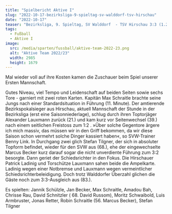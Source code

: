 ```yaml
---
title: "Spielbericht Aktive I"
slug: "2022-10-17-bezirksliga-9-spieltag-sv-walddorf-tsv-hirschau"
date: "2022-10-17"
teaser: "Bezirksliga, 9. Spieltag, SV Walddorf  - TSV Hirschau 3:3 (1.2)"
tags:
  - Fußball
  - Aktive I
image:
  src: /media/sparten/fussball/aktive-team-2022-23.png
  alt: "Aktive Team 2022/23"
  width: 2985
  height: 1679 
---
```

Mal wieder voll auf ihre Kosten kamen die Zuschauer beim Spiel unserer Ersten Mannschaft.

Gutes Niveau, viel Tempo und Leidenschaft auf beiden Seiten sowie sechs Tore - garniert mit zwei roten Karten. Kapitän Max Schraitle brachte seine Jungs nach einer Standardsituation in Führung (11. Minute). Der amtierende Bezirkspokalsieger aus Hirschau, aktuell Mannschaft der Stunde in der Bezirksliga (erst eine Saisonniederlage), schlug durch ihren Toptorjäger Alexander Lauxmann zurück (21.) und kam kurz vor Seitenwechsel (39.) nach einem seitlichen Freistoss zum 1:2 . »Über solche Gegentore ärgere ich mich massiv, das müssen wir in den Griff bekommen, da wir diese Saison schon vermehrt solche Dinger kassiert haben«, so SVW-Trainer Benny Link. In Durchgang zwei glich Stefan Tilgner, der sich in absoluter Topform befindet, wieder für den SVW aus (68.), ehe der eingewechselte Marcus Becker kurz darauf sogar die nicht unverdiente Führung zum 3:2 besorgte. Dann geriet der Schiedsrichter in den Fokus. Die Hirschauer Patrick Ladinig und Torschütze Lauxmann sahen beide die Ampelkarte. Ladinig wegen einer Notbremse und Lauxmann wegen vermeintlicher Schiedsrichterbeleidigung. Doch trotz Walddorfer Überzahl glichen die Gäste noch zum 3:3-Ausgleich aus (83.).

Es spielten: Jannik Schülzle, Jan Becker, Max Schraitle, Amadou Bah, Chrisse Rau, David Schnitzler ( 68. David Russom), Moritz Schwaibold, Luis Armbruster, Jonas Retter, Robin Schraitle (56. Marcus Becker), Stefan Tilgner
